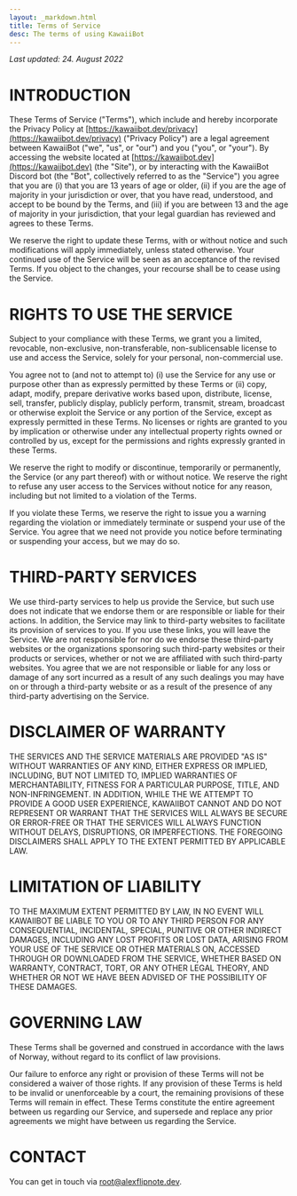 ```yaml
---
layout: _markdown.html
title: Terms of Service
desc: The terms of using KawaiiBot
---
```

*Last updated: 24. August 2022*

# INTRODUCTION

These Terms of Service ("Terms"), which include and hereby incorporate the Privacy Policy at [https://kawaiibot.dev/privacy](https://kawaiibot.dev/privacy) ("Privacy Policy") are a legal agreement between KawaiiBot ("we", "us", or "our") and you ("you", or "your"). By accessing the website located at [https://kawaiibot.dev](https://kawaiibot.dev) (the "Site"), or by interacting with the KawaiiBot Discord bot (the "Bot", collectively referred to as the "Service") you agree that you are (i) that you are 13 years of age or older, (ii) if you are the age of majority in your jurisdiction or over, that you have read, understood, and accept to be bound by the Terms, and (iii) if you are between 13 and the age of majority in your jurisdiction, that your legal guardian has reviewed and agrees to these Terms.

We reserve the right to update these Terms, with or without notice and such modifications will apply immediately, unless stated otherwise. Your continued use of the Service will be seen as an acceptance of the revised Terms. If you object to the changes, your recourse shall be to cease using the Service.

# RIGHTS TO USE THE SERVICE

Subject to your compliance with these Terms, we grant you a limited, revocable, non-exclusive, non-transferable, non-sublicensable license to use and access the Service, solely for your personal, non-commercial use.

You agree not to (and not to attempt to) (i) use the Service for any use or purpose other than as expressly permitted by these Terms or (ii) copy, adapt, modify, prepare derivative works based upon, distribute, license, sell, transfer, publicly display, publicly perform, transmit, stream, broadcast or otherwise exploit the Service or any portion of the Service, except as expressly permitted in these Terms. No licenses or rights are granted to you by implication or otherwise under any intellectual property rights owned or controlled by us, except for the permissions and rights expressly granted in these Terms.

We reserve the right to modify or discontinue, temporarily or permanently, the Service (or any part thereof) with or without notice. We reserve the right to refuse any user access to the Services without notice for any reason, including but not limited to a violation of the Terms.

If you violate these Terms, we reserve the right to issue you a warning regarding the violation or immediately terminate or suspend your use of the Service. You agree that we need not provide you notice before terminating or suspending your access, but we may do so.

# THIRD-PARTY SERVICES

We use third-party services to help us provide the Service, but such use does not indicate that we endorse them or are responsible or liable for their actions. In addition, the Service may link to third-party websites to facilitate its provision of services to you. If you use these links, you will leave the Service. We are not responsible for nor do we endorse these third-party websites or the organizations sponsoring such third-party websites or their products or services, whether or not we are affiliated with such third-party websites. You agree that we are not responsible or liable for any loss or damage of any sort incurred as a result of any such dealings you may have on or through a third-party website or as a result of the presence of any third-party advertising on the Service.

# DISCLAIMER OF WARRANTY

THE SERVICES AND THE SERVICE MATERIALS ARE PROVIDED "AS IS" WITHOUT WARRANTIES OF ANY KIND, EITHER EXPRESS OR IMPLIED, INCLUDING, BUT NOT LIMITED TO, IMPLIED WARRANTIES OF MERCHANTABILITY, FITNESS FOR A PARTICULAR PURPOSE, TITLE, AND NON-INFRINGEMENT. IN ADDITION, WHILE THE WE ATTEMPT TO PROVIDE A GOOD USER EXPERIENCE, KAWAIIBOT CANNOT AND DO NOT REPRESENT OR WARRANT THAT THE SERVICES WILL ALWAYS BE SECURE OR ERROR-FREE OR THAT THE SERVICES WILL ALWAYS FUNCTION WITHOUT DELAYS, DISRUPTIONS, OR IMPERFECTIONS. THE FOREGOING DISCLAIMERS SHALL APPLY TO THE EXTENT PERMITTED BY APPLICABLE LAW.

# LIMITATION OF LIABILITY

TO THE MAXIMUM EXTENT PERMITTED BY LAW, IN NO EVENT WILL KAWAIIBOT BE LIABLE TO YOU OR TO ANY THIRD PERSON FOR ANY CONSEQUENTIAL, INCIDENTAL, SPECIAL, PUNITIVE OR OTHER INDIRECT DAMAGES, INCLUDING ANY LOST PROFITS OR LOST DATA, ARISING FROM YOUR USE OF THE SERVICE OR OTHER MATERIALS ON, ACCESSED THROUGH OR DOWNLOADED FROM THE SERVICE, WHETHER BASED ON WARRANTY, CONTRACT, TORT, OR ANY OTHER LEGAL THEORY, AND WHETHER OR NOT WE HAVE BEEN ADVISED OF THE POSSIBILITY OF THESE DAMAGES.

# GOVERNING LAW

These Terms shall be governed and construed in accordance with the laws of Norway, without regard to its conflict of law provisions.

Our failure to enforce any right or provision of these Terms will not be considered a waiver of those rights. If any provision of these Terms is held to be invalid or unenforceable by a court, the remaining provisions of these Terms will remain in effect. These Terms constitute the entire agreement between us regarding our Service, and supersede and replace any prior agreements we might have between us regarding the Service.

# CONTACT

You can get in touch via root@alexflipnote.dev.
